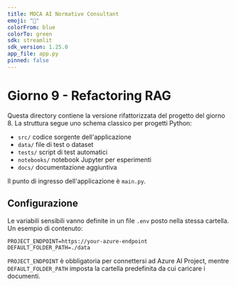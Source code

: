 ```yaml
---
title: MOCA AI Normative Consultant
emoji: "🤖"
colorFrom: blue
colorTo: green
sdk: streamlit
sdk_version: 1.25.0
app_file: app.py
pinned: false
---
```


# Giorno 9 - Refactoring RAG

Questa directory contiene la versione rifattorizzata del progetto del giorno 8.
La struttura segue uno schema classico per progetti Python:

- `src/` codice sorgente dell'applicazione
- `data/` file di test o dataset
- `tests/` script di test automatici
- `notebooks/` notebook Jupyter per esperimenti
- `docs/` documentazione aggiuntiva

Il punto di ingresso dell'applicazione è `main.py`.

## Configurazione
Le variabili sensibili vanno definite in un file `.env` posto nella stessa cartella. Un esempio di contenuto:

```
PROJECT_ENDPOINT=https://your-azure-endpoint
DEFAULT_FOLDER_PATH=./data
```

`PROJECT_ENDPOINT` è obbligatoria per connettersi ad Azure AI Project, mentre `DEFAULT_FOLDER_PATH` imposta la cartella predefinita da cui caricare i documenti.
